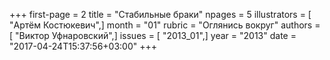 +++
first-page = 2
title = "Стабильные браки"
npages = 5
illustrators = [ "Артём Костюкевич",]
month = "01"
rubric = "Оглянись вокруг"
authors = [ "Виктор Уфнаровский",]
issues = [ "2013_01",]
year = "2013"
date = "2017-04-24T15:37:56+03:00"
+++
